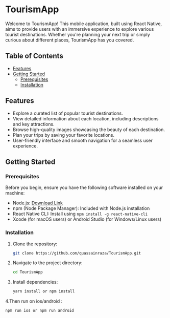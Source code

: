 # TourismApp

Welcome to TourismApp! This mobile application, built using React Native, aims to provide users with an immersive experience to explore various tourist destinations. Whether you're planning your next trip or simply curious about different places, TourismApp has you covered.

## Table of Contents

- [Features](#features)
- [Getting Started](#getting-started)
  - [Prerequisites](#prerequisites)
  - [Installation](#installation)

## Features

- Explore a curated list of popular tourist destinations.
- View detailed information about each location, including descriptions and key attractions.
- Browse high-quality images showcasing the beauty of each destination.
- Plan your trips by saving your favorite locations.
- User-friendly interface and smooth navigation for a seamless user experience.

## Getting Started

### Prerequisites

Before you begin, ensure you have the following software installed on your machine:

- Node.js: [Download Link](https://nodejs.org/)
- npm (Node Package Manager): Included with Node.js installation
- React Native CLI: Install using `npm install -g react-native-cli`
- Xcode (for macOS users) or Android Studio (for Windows/Linux users)

### Installation

1. Clone the repository:

   ```bash
   git clone https://github.com/quassainraza/TourismApp.git
2. Navigate to the project directory:
   ```bash
   cd TourismApp
4. Install dependencies:
   ```bash
   yarn install or npm install
4.Then run on ios/android :

   ```bash
   npm run ios or npm run android
